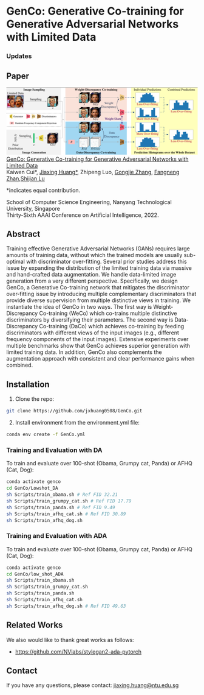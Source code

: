 # GenCo: Generative Co-training for Generative Adversarial Networks with Limited Data

### Updates


## Paper
![](./teaser.png)
[GenCo: Generative Co-training for Generative Adversarial Networks with Limited Data](https://xxx.pdf)  
 Kaiwen Cui*, [Jiaxing Huang*](https://scholar.google.com/citations?user=czirNcwAAAAJ&hl=en&oi=ao), Zhipeng Luo, [Gongjie Zhang](https://scholar.google.com/citations?user=sRBTPp4AAAAJ&hl=en), [Fangneng Zhan](https://scholar.google.com/citations?user=8zbcfzAAAAAJ&hl=en&oi=ao),[Shijian Lu](https://scholar.google.com/citations?user=uYmK-A0AAAAJ&hl=en)
 
 *indicates equal contribution.
 
 School of Computer Science Engineering, Nanyang Technological University, Singapore  
 Thirty-Sixth AAAI Conference on Artificial Intelligence, 2022.
 


## Abstract
Training effective Generative Adversarial Networks (GANs) requires large amounts of training data, without which the trained models are usually sub-optimal with discriminator over-fitting. Several prior studies address this issue by expanding the distribution of the limited training data via massive and hand-crafted data augmentation. We handle data-limited image generation from a very different perspective. Specifically, we design GenCo, a Generative Co-training network that mitigates the discriminator over-fitting issue by introducing multiple complementary discriminators that provide diverse supervision from multiple distinctive views in training. We instantiate the idea of GenCo in two ways. The first way is Weight-Discrepancy Co-training (WeCo) which co-trains multiple distinctive discriminators by diversifying their parameters. The second way is Data-Discrepancy Co-training (DaCo) which achieves co-training by feeding discriminators with different views of the input images (e.g., different frequency components of the input images). Extensive experiments over multiple benchmarks show that GenCo achieves superior generation with limited training data. In addition, GenCo also complements the augmentation approach with consistent and clear performance gains when combined.

## Installation
1. Clone the repo:
```bash
git clone https://github.com/jxhuang0508/GenCo.git
```

2. Install environment from the environment.yml file:
```bash
conda env create -f GenCo.yml
```

### Training and Evaluation with DA
To train and evaluate over 100-shot (Obama, Grumpy cat, Panda) or AFHQ (Cat, Dog):
```bash
conda activate genco
cd GenCo/Lowshot_DA
sh Scripts/train_obama.sh # Ref FID 32.21
sh Scripts/train_grumpy_cat.sh # Ref FID 17.79
sh Scripts/train_panda.sh # Ref FID 9.49
sh Scripts/train_afhq_cat.sh # Ref FID 30.89
sh Scripts/train_afhq_dog.sh
```


### Training and Evaluation with ADA
To train and evaluate over 100-shot (Obama, Grumpy cat, Panda) or AFHQ (Cat, Dog):
```bash
conda activate genco
cd GenCo/low_shot_ADA
sh Scripts/train_obama.sh
sh Scripts/train_grumpy_cat.sh
sh Scripts/train_panda.sh
sh Scripts/train_afhq_cat.sh
sh Scripts/train_afhq_dog.sh # Ref FID 49.63
```

 ## Related Works
 We also would like to thank great works as follows:
 - https://github.com/NVlabs/stylegan2-ada-pytorch


## Contact
If you have any questions, please contact: jiaxing.huang@ntu.edu.sg
